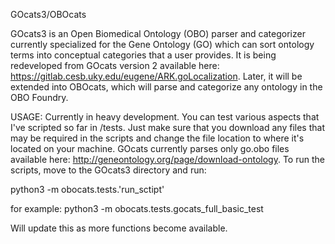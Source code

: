 GOcats3/OBOcats

GOcats3 is an Open Biomedical Ontology (OBO) parser and categorizer currently specialized for the Gene Ontology (GO) which can sort ontology terms into conceptual categories that a user provides. It is being redeveloped from GOcats version 2 available here: https://gitlab.cesb.uky.edu/eugene/ARK.goLocalization. Later, it will be extended into OBOcats, which will parse and categorize any ontology in the OBO Foundry.

USAGE:
Currently in heavy development. 
You can test various aspects that I've scripted so far in /tests. Just make sure that you download any files that may be required in the scripts and change the file location to where it's located on your machine. GOcats currently parses only go.obo files available here: http://geneontology.org/page/download-ontology. 
To run the scripts, move to the GOcats3 directory and run:

python3 -m obocats.tests.'run_sctipt'

for example:
python3 -m obocats.tests.gocats_full_basic_test 


Will update this as more functions become available. 
